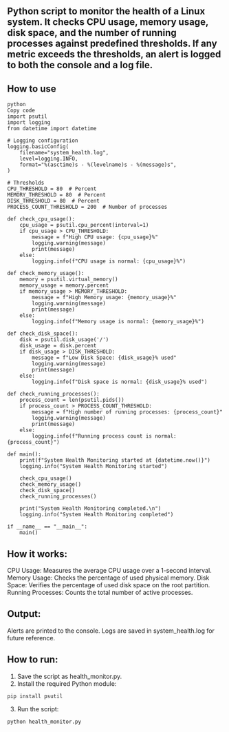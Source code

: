 ## Python script to monitor the health of a Linux system. It checks CPU usage, memory usage, disk space, and the number of running processes against predefined thresholds. If any metric exceeds the thresholds, an alert is logged to both the console and a log file.


## How to use
```
python
Copy code
import psutil
import logging
from datetime import datetime

# Logging configuration
logging.basicConfig(
    filename="system_health.log",
    level=logging.INFO,
    format="%(asctime)s - %(levelname)s - %(message)s",
)

# Thresholds
CPU_THRESHOLD = 80  # Percent
MEMORY_THRESHOLD = 80  # Percent
DISK_THRESHOLD = 80  # Percent
PROCESS_COUNT_THRESHOLD = 200  # Number of processes

def check_cpu_usage():
    cpu_usage = psutil.cpu_percent(interval=1)
    if cpu_usage > CPU_THRESHOLD:
        message = f"High CPU usage: {cpu_usage}%"
        logging.warning(message)
        print(message)
    else:
        logging.info(f"CPU usage is normal: {cpu_usage}%")

def check_memory_usage():
    memory = psutil.virtual_memory()
    memory_usage = memory.percent
    if memory_usage > MEMORY_THRESHOLD:
        message = f"High Memory usage: {memory_usage}%"
        logging.warning(message)
        print(message)
    else:
        logging.info(f"Memory usage is normal: {memory_usage}%")

def check_disk_space():
    disk = psutil.disk_usage('/')
    disk_usage = disk.percent
    if disk_usage > DISK_THRESHOLD:
        message = f"Low Disk Space: {disk_usage}% used"
        logging.warning(message)
        print(message)
    else:
        logging.info(f"Disk space is normal: {disk_usage}% used")

def check_running_processes():
    process_count = len(psutil.pids())
    if process_count > PROCESS_COUNT_THRESHOLD:
        message = f"High number of running processes: {process_count}"
        logging.warning(message)
        print(message)
    else:
        logging.info(f"Running process count is normal: {process_count}")

def main():
    print(f"System Health Monitoring started at {datetime.now()}")
    logging.info("System Health Monitoring started")
    
    check_cpu_usage()
    check_memory_usage()
    check_disk_space()
    check_running_processes()
    
    print("System Health Monitoring completed.\n")
    logging.info("System Health Monitoring completed")

if __name__ == "__main__":
    main()
```


## How it works:
CPU Usage: Measures the average CPU usage over a 1-second interval.
Memory Usage: Checks the percentage of used physical memory.
Disk Space: Verifies the percentage of used disk space on the root partition.
Running Processes: Counts the total number of active processes.

## Output:
Alerts are printed to the console.
Logs are saved in system_health.log for future reference.

## How to run:
1. Save the script as health_monitor.py.
2. Install the required Python module:
```
pip install psutil
```
3. Run the script:
```
python health_monitor.py
```
